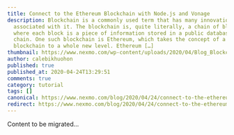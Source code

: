```yaml
---
title: Connect to the Ethereum Blockchain with Node.js and Vonage
description: Blockchain is a commonly used term that has many innovations
  associated with it. The blockchain is, quite literally, a chain of blocks,
  where each block is a piece of information stored in a public database, the
  chain. One such blockchain is Ethereum, which takes the concept of a
  blockchain to a whole new level. Ethereum […]
thumbnail: https://www.nexmo.com/wp-content/uploads/2020/04/Blog_Blockchain-Event_1200x600.png
author: calebikhuohon
published: true
published_at: 2020-04-24T13:29:51
comments: true
category: tutorial
tags: []
canonical: https://www.nexmo.com/blog/2020/04/24/connect-to-the-ethereum-blockchain-with-node-js-and-vonage-dr
redirect: https://www.nexmo.com/blog/2020/04/24/connect-to-the-ethereum-blockchain-with-node-js-and-vonage-dr
---
```

Content to be migrated...